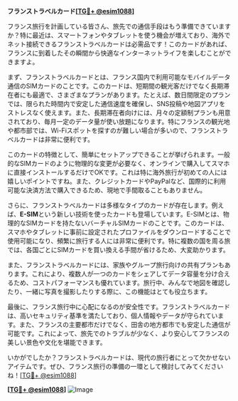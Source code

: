 **フランストラベルカード[[TG💪+ @esim1088](https://t.me/s/esim1088)]**

フランス旅行を計画している皆さん、旅先での通信手段はもう準備できていますか？特に最近は、スマートフォンやタブレットを使う機会が増えており、海外でネット接続できるフランストラベルカードは必需品です！このカードがあれば、フランスに到着したその瞬間から快適なインターネットライフを楽しむことができますよ。

まず、フランストラベルカードとは、フランス国内で利用可能なモバイルデータ通信のSIMカードのことです。このカードは、短期間の観光客だけでなく長期滞在者にも最適で、さまざまなプランがあります。たとえば、数日間限定のプランでは、限られた時間内で安定した通信速度を確保し、SNS投稿や地図アプリをストレスなく使えます。また、長期滞在者向けには、月々の定額制プランも用意されており、毎月一定のデータ量が使い放題になります。特にフランスの観光地や都市部では、Wi-Fiスポットを探すのが難しい場合が多いので、フランストラベルカードは非常に便利です。

このカードの特徴として、簡単にセットアップできることが挙げられます。一般的なSIMカードのように物理的な変更が必要なく、オンラインで購入してスマホに直接インストールするだけでOKです。これは特に海外旅行が初めての人には嬉しいポイントですね。また、クレジットカードやPayPalなど、国際的に利用可能な決済方法で購入できるため、現地で手間取ることもありません。

さらに、フランストラベルカードは多様なタイプのカードが存在します。例えば、**E-SIM**という新しい技術を使ったカードも登場しています。E-SIMとは、物理的なSIMカードを持たないバーチャルSIMカードのことです。このカードは、スマホやタブレットに事前に設定されたプロファイルをダウンロードすることで使用可能になり、頻繁に旅行する人には非常に便利です。特に複数の国を周る旅では、各国ごとにSIMカードを買い換える手間が省けるため、大変助かります。

また、フランストラベルカードには、家族やグループ旅行向けの共有プランもあります。これにより、複数人が一つのカードをシェアしてデータ容量を分け合えるため、コストパフォーマンスも優れています。旅行中、みんなで地図を確認したり、一緒に写真を撮影したりする際に、この機能はとても役立ちます。

最後に、フランス旅行中に心配になるのが安全性です。フランストラベルカードは、高いセキュリティ基準を満たしており、個人情報やデータが守られています。また、フランスの主要都市だけでなく、田舎の地方都市でも安定した通信が可能です。これによって、旅先でのトラブルが少なく、より安心してフランスの美しい景色や文化を堪能できます。

いかがでしたか？フランストラベルカードは、現代の旅行者にとって欠かせないアイテムです。ぜひ、フランス旅行の準備の一環として検討してみてくださいね！[[TG💪+ @esim1088](https://t.me/s/esim1088)]

**[[TG💪+ @esim1088](https://t.me/s/esim1088)]**
![Image](https://i.postimg.cc/Y0z9fWf4/image.png)